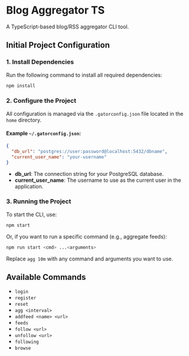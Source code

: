 # Blog Aggregator TS

A TypeScript-based blog/RSS aggregator CLI tool.

## Initial Project Configuration

### 1. Install Dependencies

Run the following command to install all required dependencies:

```sh
npm install
```

### 2. Configure the Project

All configuration is managed via the `.gatorconfig.json` file located in the `home` directory.

#### Example `~/.gatorconfig.json`:
```json
{
  "db_url": "postgres://user:password@localhost:5432/dbname",
  "current_user_name": "your-username"
}
```

- **db_url**: The connection string for your PostgreSQL database.
- **current_user_name**: The username to use as the current user in the application.

### 3. Running the Project

To start the CLI, use:

```sh
npm start
```

Or, if you want to run a specific command (e.g., aggregate feeds):

```sh
npm run start <cmd> ...<arguments>
```

Replace `agg 10m` with any command and arguments you want to use.

## Available Commands

- `login`
- `register`
- `reset`
- `agg <interval>`
- `addfeed <name> <url>`
- `feeds`
- `follow <url>`
- `unfollow <url>`
- `following`
- `browse`
